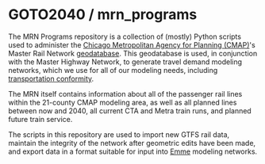 GOTO2040 / mrn_programs
=======================
The MRN Programs repository is a collection of (mostly) Python scripts used to administer the [Chicago Metropolitan Agency for Planning (CMAP)](http://www.cmap.illinois.gov)'s Master Rail Network [geodatabase](http://www.esri.com/software/arcgis/geodatabase). This geodatabase is used, in conjunction with the Master Highway Network, to generate travel demand modeling networks, which we use for all of our modeling needs, including [transportation conformity](http://www.cmap.illinois.gov/conformity-analysis).

The MRN itself contains information about all of the passenger rail lines within the 21-county CMAP modeling area, as well as all planned lines between now and 2040, all current CTA and Metra train runs, and planned future train service.

The scripts in this repository are used to import new GTFS rail data, maintain the integrity of the network after geometric edits have been made, and export data in a format suitable for input into [Emme](http://www.inrosoftware.com/en/products/emme/) modeling networks.
